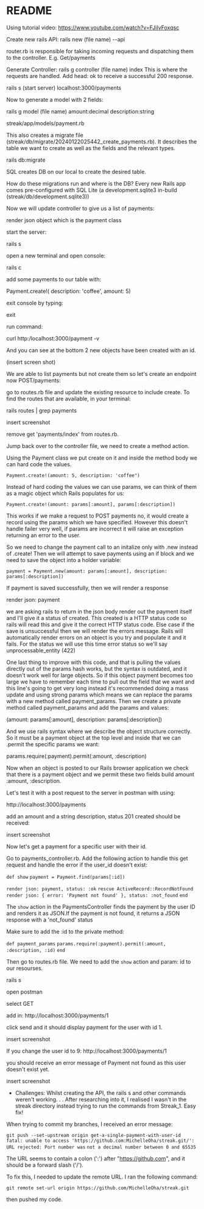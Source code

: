 # README

Using tutorial video: https://www.youtube.com/watch?v=FJiIvFoxqsc

Create new rails API:
rails new (file name) --api

router.rb is responsible for taking incoming requests and dispatching them to the controller. E.g. Get/payments


Generate Controller: 
rails g controller (file name) index
This is where the requests are handled. Add head: ok to receive a successful 200 response.

rails s (start server) 
localhost:3000/payments

Now to generate a model with 2 fields:

rails g model (file name) amount:decimal description:string

streak/app/models/payment.rb

This also creates a migrate file (streak/db/migrate/20240122025442_create_payments.rb). It describes the table we want to create as well as the fields and the relevant types.

rails db:migrate

SQL creates DB on our local to create the desired table.

How do these migrations run and where is the DB? Every new Rails app comes pre-configured with SQL Lite (a development.sqlite3 in-build (streak/db/development.sqlite3))  

Now we will update controller to give us a list of payments: 

render json object which is the payment class

start the server:

rails s

open a new terminal and open console:

rails c

add some payments to our table with:

Payment.create!( description: 'coffee', amount: 5)

exit console by typing:

exit

run command:

curl http:/localhost:3000/payment -v

And you can see at the bottom 2 new objects have been created with an id.

(insert screen shot)

We are able to list payments but not create them so let's create an endpoint now POST/payments:

go to routes.rb file and update the existing resource to include create. To find the routes that are available, in your terminal:

rails routes | grep payments

insert screenshot 

remove get 'payments/index' from routes.rb.

Jump back over to the controller file, we need to create a method action.

Using the Payment class we put create on it and inside the method body we can hard code the values. 

`Payment.create!(amount: 5, description: 'coffee")`

Instead of hard coding the values we can use params, we can think of them as a magic object which Rails populates for us:

`Payment.create!(amount: params[:amount], params[:description])`

This works if we make a request to POST payments no, it would create a record using the params which we have specified. However this doesn't handle failer very well, if params are incorrect it will raise an exception returning an error to the user.

So we need to change the payment call to an initalize only with .new instead of .create!
Then we will attempt to save payments using an if block and we need to save the object into a holder variable:

`payment = Payment.new(amount: params[:amount], description: params[:description])`

If payment is saved successfully, then we will render a response 

render json: payment

we are asking rails to return in the json body render out the payment itself and I'll give it a status of created. This created is a HTTP status code so rails will read this and give it the correct HTTP status code. 
Else case if the save is unsuccessful then we will render the errors message. Rails will automatically render errors on an object is you try and populate it and it fails. For the status we will use this time error status so we'll say unprocessable_entity (422)

One last thing to improve with this code, and that is pulling the values directly out of the params hash works,
but the syntax is outdated, and it doesn't work well for large objects. So if this object payment becomes too large we have to remember each time to pull out the field that we want and this line's going to get very long instead it's recommended doing a mass update and using strong params which means we can replace the params with a new method called payment_params. Then we create a private method called payment_params and add the params and values:

 (amount: params[:amount], description: params[:description])

 And we use rails syntax where we describe the object structure correctly. So it must be a payment object at the top level and inside that we can .permit the specific params we want:

 params.require(:payment).permit(:amount, :description)

 Now when an object is posted to our Rails browser application we check that there is a payment object and we permit these two fields build amount :amount, :description.

 Let's test it with a post request to the server in postman with using:

 http://localhost:3000/payments

 add an amount and a string description, status 201 created should be received:

 insert screenshot

 Now let's get a payment for a specific user with their id. 

 Go to payments_controller.rb. Add the following action to handle this get request and handle the error if the user_id doesn't exist:

 `def show`
    `payment = Payment.find(params[:id])`

  `render json: payment, status: :ok`
  `rescue ActiveRecord::RecordNotFound`
    `render json: { error: 'Payment not found' }, status: :not_found`
  `end`

  The `show` action in the PaymentsController finds the payment by the user ID and renders it as JSON.If the payment is not found, it returns a JSON response with a 'not_found' status

  Make sure to add the :id to the private method:

  `def payment_params`
   `params.require(:payment).permit(:amount, :description, :id)`
  `end`

  Then go to routes.rb file. We need to add the `show` action and param: id to our resourses.

 rails s

 open postman 

 select GET 

 add in:
  http://localhost:3000/payments/1

click send and it should display payment for the user with id 1.

insert screenshot

If you change the user id to 9:
  http://localhost:3000/payments/1

you should receive an error message of Payment not found as this user doesn't exist yet.

insert screenshot


* Challenges:
Whilst creating the API, the rails s and other commands weren't working. . . After researching into it, I realised I wasn't in the streak directory instead trying to run the commands from Streak_1. Easy fix!

When trying to commit my branches, I received an error message:

`git push --set-upstream origin get-a-single-payment-with-user-id`
`fatal: unable to access 'https://github.com:MichelleOha/streak.git/': URL rejected: Port number was` `not a decimal number between 0 and 65535`

The URL seems to contain a colon (':') after "https://github.com", and it should be a forward slash ('/').

To fix this, I needed to update the remote URL. I ran the following command:

`git remote set-url origin https://github.com/MichelleOha/streak.git`

then pushed my code.



